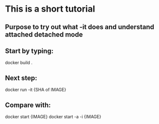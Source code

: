 # This is a short tutorial
## Purpose to try out what -it does and understand attached detached mode

## Start by typing: 
docker build .

## Next step: 
docker run -it {SHA of IMAGE}

## Compare with:

docker start {IMAGE}
docker start -a -i {IMAGE}

